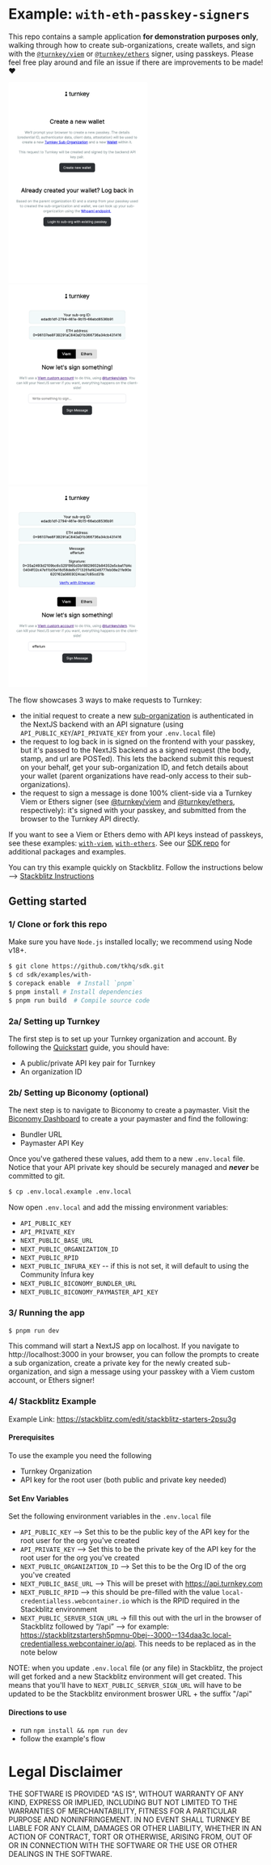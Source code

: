 # Example: `with-eth-passkey-signers`

This repo contains a sample application **for demonstration purposes only**, walking through how to create sub-organizations, create wallets, and sign with the [`@turnkey/viem`](https://github.com/tkhq/sdk/tree/main/packages/viem) or [`@turnkey/ethers`](https://github.com/tkhq/sdk/tree/main/packages/ethers) signer, using passkeys. Please feel free play around and file an issue if there are improvements to be made! ❤️

<img src="./img/home.png" width="275"/><img src="./img/wallet.png" width="275"/><img src="./img/signature.png" width="275"/>

The flow showcases 3 ways to make requests to Turnkey:

- the initial request to create a new [sub-organization](https://docs.turnkey.com/getting-started/sub-organizations) is authenticated in the NextJS backend with an API signature (using `API_PUBLIC_KEY`/`API_PRIVATE_KEY` from your `.env.local` file)
- the request to log back in is signed on the frontend with your passkey, but it's passed to the NextJS backend as a signed request (the body, stamp, and url are POSTed). This lets the backend submit this request on your behalf, get your sub-organization ID, and fetch details about your wallet (parent organizations have read-only access to their sub-organizations).
- the request to sign a message is done 100% client-side via a Turnkey Viem or Ethers signer (see [@turnkey/viem](https://github.com/tkhq/sdk/tree/main/packages/viem) and [@turnkey/ethers](https://github.com/tkhq/sdk/tree/main/packages/ethers), respectively): it's signed with your passkey, and submitted from the browser to the Turnkey API directly.

If you want to see a Viem or Ethers demo with API keys instead of passkeys, see these examples: [`with-viem`](https://github.com/tkhq/sdk/tree/main/examples/with-viem), [`with-ethers`](https://github.com/tkhq/sdk/tree/main/examples/with-ethers). See our [SDK repo](https://github.com/tkhq/sdk) for additional packages and examples.

You can try this example quickly on Stackblitz. Follow the instructions below --> [Stackblitz Instructions](#4-stackblitz-example)

## Getting started

### 1/ Clone or fork this repo

Make sure you have `Node.js` installed locally; we recommend using Node v18+.

```bash
$ git clone https://github.com/tkhq/sdk.git
$ cd sdk/examples/with-
$ corepack enable  # Install `pnpm`
$ pnpm install # Install dependencies
$ pnpm run build  # Compile source code
```

### 2a/ Setting up Turnkey

The first step is to set up your Turnkey organization and account. By following the [Quickstart](https://docs.turnkey.com/getting-started/quickstart) guide, you should have:

- A public/private API key pair for Turnkey
- An organization ID

### 2b/ Setting up Biconomy (optional)

The next step is to navigate to Biconomy to create a paymaster. Visit the [Biconomy Dashboard](https://dashboard.biconomy.io/) to create a your paymaster and find the following:

- Bundler URL
- Paymaster API Key

Once you've gathered these values, add them to a new `.env.local` file. Notice that your API private key should be securely managed and **_never_** be committed to git.

```bash
$ cp .env.local.example .env.local
```

Now open `.env.local` and add the missing environment variables:

- `API_PUBLIC_KEY`
- `API_PRIVATE_KEY`
- `NEXT_PUBLIC_BASE_URL`
- `NEXT_PUBLIC_ORGANIZATION_ID`
- `NEXT_PUBLIC_RPID`
- `NEXT_PUBLIC_INFURA_KEY` -- if this is not set, it will default to using the Community Infura key
- `NEXT_PUBLIC_BICONOMY_BUNDLER_URL`
- `NEXT_PUBLIC_BICONOMY_PAYMASTER_API_KEY`

### 3/ Running the app

```bash
$ pnpm run dev
```

This command will start a NextJS app on localhost. If you navigate to http://localhost:3000 in your browser, you can follow the prompts to create a sub organization, create a private key for the newly created sub-organization, and sign a message using your passkey with a Viem custom account, or Ethers signer!

### 4/ Stackblitz Example

Example Link: https://stackblitz.com/edit/stackblitz-starters-2psu3g

#### Prerequisites

To use the example you need the following

- Turnkey Organization
- API key for the root user (both public and private key needed)

#### Set Env Variables

Set the following environment variables in the `.env.local` file

- `API_PUBLIC_KEY` --> Set this to be the public key of the API key for the root user for the org you've created
- `API_PRIVATE_KEY` --> Set this to be the private key of the API key for the root user for the org you've created
- `NEXT_PUBLIC_ORGANIZATION_ID` --> Set this to be the Org ID of the org you've created
- `NEXT_PUBLIC_BASE_URL` --> This will be preset with https://api.turnkey.com
- `NEXT_PUBLIC_RPID` --> this should be pre-filled with the value `local-credentialless.webcontainer.io` which is the RPID required in the Stackblitz environment
- `NEXT_PUBLIC_SERVER_SIGN_URL` → fill this out with the url in the browser of Stackblitz followed by “/api” --> for example: https://stackblitzstartersh5pmnu-0bej--3000--134daa3c.local-credentialless.webcontainer.io/api. This needs to be replaced as in the note below

NOTE: when you update `.env.local` file (or any file) in Stackblitz, the project will get forked and a new Stackblitz environment will get created. This means that you'll have to `NEXT_PUBLIC_SERVER_SIGN_URL` will have to be updated to be the Stackblitz environment broswer URL + the suffix "/api"

#### Directions to use

- run `npm install && npm run dev`
- follow the example's flow

# Legal Disclaimer

THE SOFTWARE IS PROVIDED "AS IS", WITHOUT WARRANTY OF ANY KIND, EXPRESS OR IMPLIED, INCLUDING BUT NOT LIMITED TO THE WARRANTIES OF MERCHANTABILITY, FITNESS FOR A PARTICULAR PURPOSE AND NONINFRINGEMENT. IN NO EVENT SHALL TURNKEY BE LIABLE FOR ANY CLAIM, DAMAGES OR OTHER LIABILITY, WHETHER IN AN ACTION OF CONTRACT, TORT OR OTHERWISE, ARISING FROM, OUT OF OR IN CONNECTION WITH THE SOFTWARE OR THE USE OR OTHER DEALINGS IN THE SOFTWARE.
